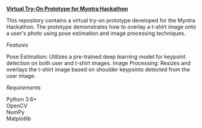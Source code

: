 <u>**Virtual Try-On Prototype for Myntra Hackathon**</u>

This repository contains a virtual try-on prototype developed for the Myntra Hackathon. The prototype demonstrates how to overlay a t-shirt image onto a user's photo using pose estimation and image processing techniques.

*Features*

Pose Estimation: Utilizes a pre-trained deep learning model for keypoint detection on both user and t-shirt images.
Image Processing: Resizes and overlays the t-shirt image based on shoulder keypoints detected from the user image.

*Requirements*

Python 3.6+<br>
OpenCV<br>
NumPy<br>
Matplotlib<br>
